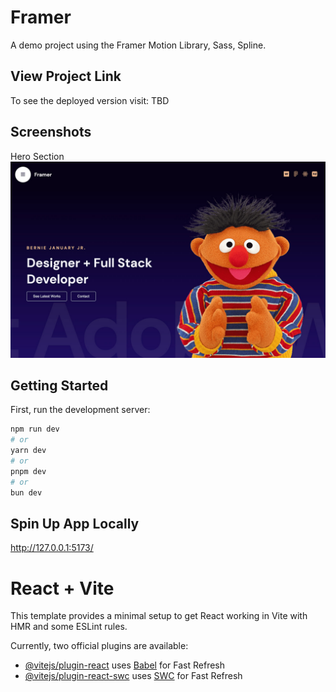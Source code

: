 # Framer
A demo project using the Framer Motion Library, Sass, Spline.

## View Project Link
To see the deployed version visit: TBD

## Screenshots
Hero Section
![hero screenshot](./src/assets/hero-framer-screenshot.jpg)

## Getting Started
First, run the development server:

```bash
npm run dev
# or
yarn dev
# or
pnpm dev
# or
bun dev
```
## Spin Up App Locally
http://127.0.0.1:5173/

# React + Vite

This template provides a minimal setup to get React working in Vite with HMR and some ESLint rules.

Currently, two official plugins are available:

- [@vitejs/plugin-react](https://github.com/vitejs/vite-plugin-react/blob/main/packages/plugin-react/README.md) uses [Babel](https://babeljs.io/) for Fast Refresh
- [@vitejs/plugin-react-swc](https://github.com/vitejs/vite-plugin-react-swc) uses [SWC](https://swc.rs/) for Fast Refresh

